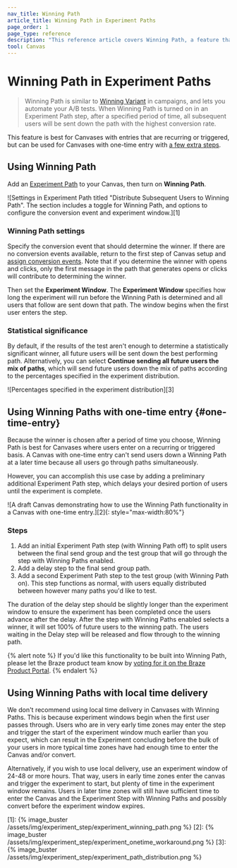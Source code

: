 ```yaml
---
nav_title: Winning Path 
article_title: Winning Path in Experiment Paths 
page_order: 1
page_type: reference
description: "This reference article covers Winning Path, a feature that lets you automate your A/B tests when turned on for an Experiment Path step."
tool: Canvas
---
```


# Winning Path in Experiment Paths

> Winning Path is similar to [Winning Variant]({{site.baseurl}}/user_guide/engagement_tools/testing/multivariant_testing/create_multivariate_campaign/#optimizations) in campaigns, and lets you automate your A/B tests. When Winning Path is turned on in an Experiment Path step, after a specified period of time, all subsequent users will be sent down the path with the highest conversion rate.

This feature is best for Canvases with entries that are recurring or triggered, but can be used for Canvases with one-time entry with [a few extra steps](#one-time-entry).

## Using Winning Path

Add an [Experiment Path]({{site.baseurl}}/user_guide/engagement_tools/canvas/canvas_components/experiment_step/) to your Canvas, then turn on **Winning Path**.

![Settings in Experiment Path titled "Distribute Subsequent Users to Winning Path". The section includes a toggle for Winning Path, and options to configure the conversion event and experiment window.][1]

### Winning Path settings

Specify the conversion event that should determine the winner. If there are no conversion events available, return to the first step of Canvas setup and [assign conversion events]({{site.baseurl}}/user_guide/engagement_tools/canvas/create_a_canvas/create_a_canvas/#choose-conversion-events). Note that if you determine the winner with opens and clicks, only the first message in the path that generates opens or clicks will contribute to determining the winner.  

Then set the **Experiment Window**. The **Experiment Window** specifies how long the experiment will run before the Winning Path is determined and all users that follow are sent down that path. The window begins when the first user enters the step.

### Statistical significance

By default, if the results of the test aren't enough to determine a statistically significant winner, all future users will be sent down the best performing path. Alternatively, you can select **Continue sending all future users the mix of paths**, which will send future users down the mix of paths according to the percentages specified in the experiment distribution.

![Percentages specified in the experiment distribution][3]

## Using Winning Paths with one-time entry {#one-time-entry}

Because the winner is chosen after a period of time you choose, Winning Path is best for Canvases where users enter on a recurring or triggered basis. A Canvas with one-time entry can't send users down a Winning Path at a later time because all users go through paths simultaneously. 

However, you can accomplish this use case by adding a preliminary additional Experiment Path step, which delays your desired portion of users until the experiment is complete.

![A draft Canvas demonstrating how to use the Winning Path functionality in a Canvas with one-time entry.][2]{: style="max-width:80%"}

### Steps

1. Add an initial Experiment Path step (with Winning Path off) to split users between the final send group and the test group that will go through the step with Winning Paths enabled. 
2. Add a delay step to the final send group path. 
3. Add a second Experiment Path step to the test group (with Winning Path on). This step functions as normal, with users equally distributed between however many paths you'd like to test.

The duration of the delay step should be slightly longer than the experiment window to ensure the experiment has been completed once the users advance after the delay. After the step with Winning Paths enabled selects a winner, it will set 100% of future users to the winning path. The users waiting in the Delay step will be released and flow through to the winning path.

{% alert note %}
If you'd like this functionality to be built into Winning Path, please let the Braze product team know by [voting for it on the Braze Product Portal](https://portal.productboard.com/ko5rgqefrdssb5wesynqswxp/c/206-winning-path-for-one-time-sends?utm_medium=social&utm_source=portal_share).
{% endalert %}

## Using Winning Paths with local time delivery 

We don't recommend using local time delivery in Canvases with Winning Paths. This is because experiment windows begin when the first user passes through. Users who are in very early time zones may enter the step and trigger the start of the experiment window much earlier than you expect, which can result in the Experiment concluding before the bulk of your users in more typical time zones have had enough time to enter the Canvas and/or convert. 

Alternatively, if you wish to use local delivery, use an experiment window of 24-48 or more hours. That way, users in early time zones enter the canvas and trigger the experiment to start, but plenty of time in the experiment window remains. Users in later time zones will still have sufficient time to enter the Canvas and the Experiment Step with Winning Paths and possibly convert before the experiment window expires.

[1]: {% image_buster /assets/img/experiment_step/experiment_winning_path.png %}
[2]: {% image_buster /assets/img/experiment_step/experiment_onetime_workaround.png %}
[3]: {% image_buster /assets/img/experiment_step/experiment_path_distribution.png %}
